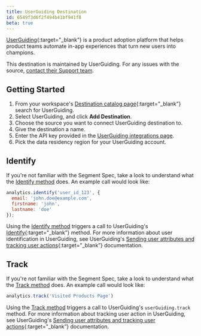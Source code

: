 ```yaml
---
title: UserGuiding Destination
id: 6549f3d6f2f494b41bf941f8
beta: true
---
```


[UserGuiding](https://userguiding.com/?utm_source=segmentio&utm_medium=docs&utm_campaign=partners){:target="_blank”} is a product adoption platform that helps product teams automate in-app experiences that turn new users into champions.


This destination is maintained by UserGuiding. For any issues with the source, [contact their Support team](mailto:assist@userguiding.com).


## Getting Started



1. From your workspace's [Destination catalog page](https://app.segment.com/goto-my-workspace/destinations/catalog){:target="_blank”} search for UserGuiding.
2. Select UserGuiding, and click **Add Destination**.
3. Choose the source you want to connect UserGuiding destination to.
4. Give the destination a name.
5. Enter the API key provided in the [UserGuiding integrations page](https://panel.userguiding.com/settings/integrations/segment).
6. Pick the data residency region for your UserGuiding account.


## Identify

If you're not familiar with the Segment Spec, take a look to understand what the [Identify method](/docs/connections/spec/identify/) does. An example call would look like:

```js
analytics.identify('user_id_123', {
  email: 'john.doe@example.com',
  firstname: 'john',
  lastname: 'doe'
});
```

Using the [Identify method](/docs/connections/spec/identify/) triggers a call to UserGuiding's [Identify](https://panel.userguiding.com/settings/installation){:target="_blank”} method. For more information about user identification in UserGuiding, see UserGuiding's [Sending user attributes and tracking user actions](https://help.userguiding.com/en/articles/5562847-sending-user-attributes-and-tracking-user-actions){:target="_blank”} documentation.


## Track

If you're not familiar with the Segment Spec, take a look to understand what the [Track method](/docs/connections/spec/track/) does. An example call would look like:

```js
analytics.track('Visited Products Page')
```

Using the [Track method](/docs/connections/spec/track/) triggers a call to UserGuiding's `userGuiding.track` method. For more information about tracking user action in UserGuiding, see UserGuiding's [Sending user attributes and tracking user actions](https://help.userguiding.com/en/articles/5562847-sending-user-attributes-and-tracking-user-actions){:target="_blank”}  documentation.

